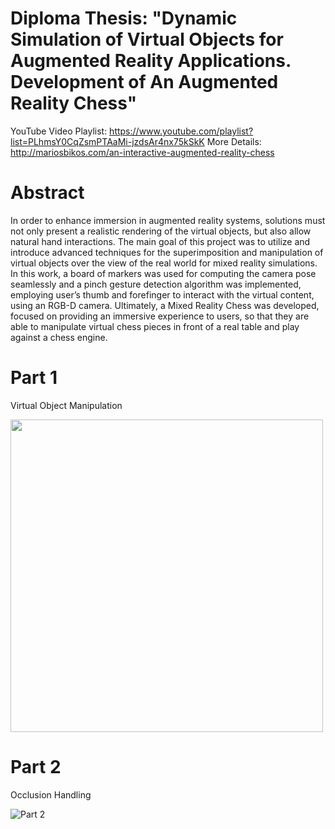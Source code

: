 # Diploma Thesis: "Dynamic Simulation of Virtual Objects for Augmented Reality Applications. Development of An Augmented Reality Chess"

YouTube Video Playlist: https://www.youtube.com/playlist?list=PLhmsY0CqZsmPTAaMi-jzdsAr4nx75kSkK
More Details: http://mariosbikos.com/an-interactive-augmented-reality-chess

# Abstract

In order to enhance immersion in augmented reality systems, solutions must not only present a realistic rendering of the virtual objects, but also allow natural hand interactions. The main goal of this project was to utilize and introduce advanced techniques for the superimposition and manipulation of virtual objects over the view of the real world for mixed reality simulations. In this work, a board of markers was used for computing the camera pose seamlessly and a pinch gesture detection algorithm was implemented, employing user’s thumb and forefinger to interact with the virtual content, using an RGB-D camera. Ultimately, a Mixed Reality Chess was developed, focused on providing an immersive experience to users, so that they are able to manipulate virtual chess pieces in front of a real table and play against a chess engine.

# Part 1

Virtual Object Manipulation

<img src="/yxGALE.gif?raw=true" width="500px">

# Part 2

Occlusion Handling

![Part 2](http://share.gifyoutube.com/mPajDd.gif "Occlusion Handling")




